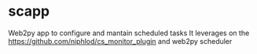 scapp
=====

Web2py app to configure and mantain scheduled tasks
It leverages on the https://github.com/niphlod/cs_monitor_plugin and web2py scheduler
